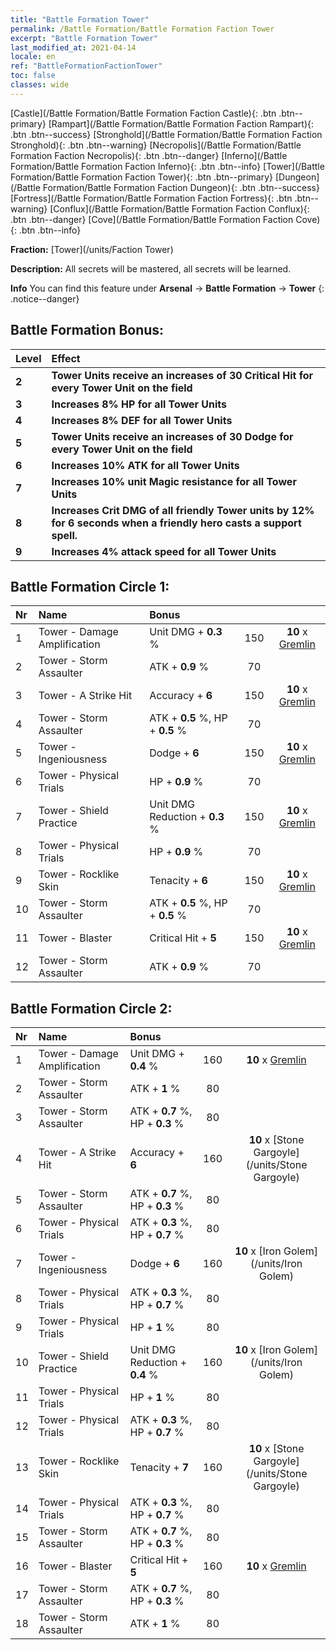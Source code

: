 ```yaml
---
title: "Battle Formation Tower"
permalink: /Battle Formation/Battle Formation Faction Tower
excerpt: "Battle Formation Tower"
last_modified_at: 2021-04-14
locale: en
ref: "BattleFormationFactionTower"
toc: false
classes: wide
---
```

 [Castle](/Battle Formation/Battle Formation Faction Castle){: .btn .btn--primary} [Rampart](/Battle Formation/Battle Formation Faction Rampart){: .btn .btn--success} [Stronghold](/Battle Formation/Battle Formation Faction Stronghold){: .btn .btn--warning} [Necropolis](/Battle Formation/Battle Formation Faction Necropolis){: .btn .btn--danger} [Inferno](/Battle Formation/Battle Formation Faction Inferno){: .btn .btn--info} [Tower](/Battle Formation/Battle Formation Faction Tower){: .btn .btn--primary} [Dungeon](/Battle Formation/Battle Formation Faction Dungeon){: .btn .btn--success} [Fortress](/Battle Formation/Battle Formation Faction Fortress){: .btn .btn--warning} [Conflux](/Battle Formation/Battle Formation Faction Conflux){: .btn .btn--danger} [Cove](/Battle Formation/Battle Formation Faction Cove){: .btn .btn--info} 

  **Fraction:** [Tower](/units/Faction Tower)

  **Description:** All secrets will be mastered, all secrets will be learned.

**Info** You can find this feature under **Arsenal** -> **Battle Formation** -> **Tower** 
{: .notice--danger}

## Battle Formation Bonus:

  | Level |         Effect        |
  |:------|:---------------------|
  | **2** | **Tower Units receive an increases of 30 Critical Hit for every Tower Unit on the field** |
  | **3** | **Increases 8% HP for all Tower Units** |
  | **4** | **Increases 8% DEF for all Tower Units** |
  | **5** | **Tower Units receive an increases of 30 Dodge for every Tower Unit on the field** |
  | **6** | **Increases 10% ATK for all Tower Units** |
  | **7** | **Increases 10% unit Magic resistance for all Tower Units** |
  | **8** | **Increases Crit DMG of all friendly Tower units by 12% for 6 seconds when a friendly hero casts a support spell.** |
  | **9** | **Increases 4% attack speed for all Tower Units** |

## Battle Formation Circle 1:

  |  Nr  |  Name   |  Bonus  | <i class="fas fa-flask"/>  |  <i class="fab fa-optin-monster"/> |
  |:-----|:--------------------|:---------|:-----------------:|:----------------:|
  | 1 | Tower - Damage Amplification | Unit DMG + **0.3** % | 150 |  **10** x [Gremlin](/units/Gremlin) |
  | 2 | Tower - Storm Assaulter | ATK + **0.9** % | 70 |   |
  | 3 | Tower - A Strike Hit | Accuracy + **6**  | 150 |  **10** x [Gremlin](/units/Gremlin) |
  | 4 | Tower - Storm Assaulter | ATK + **0.5** %, HP + **0.5** % | 70 |   |
  | 5 | Tower - Ingeniousness | Dodge + **6**  | 150 |  **10** x [Gremlin](/units/Gremlin) |
  | 6 | Tower - Physical Trials | HP + **0.9** % | 70 |   |
  | 7 | Tower - Shield Practice | Unit DMG Reduction + **0.3** % | 150 |  **10** x [Gremlin](/units/Gremlin) |
  | 8 | Tower - Physical Trials | HP + **0.9** % | 70 |   |
  | 9 | Tower - Rocklike Skin | Tenacity + **6**  | 150 |  **10** x [Gremlin](/units/Gremlin) |
  | 10 | Tower - Storm Assaulter | ATK + **0.5** %, HP + **0.5** % | 70 |   |
  | 11 | Tower - Blaster | Critical Hit + **5**  | 150 |  **10** x [Gremlin](/units/Gremlin) |
  | 12 | Tower - Storm Assaulter | ATK + **0.9** % | 70 |   |
  


## Battle Formation Circle 2:

  |  Nr  |  Name   |  Bonus  | <i class="fas fa-flask"/>  |  <i class="fab fa-optin-monster"/> |
  |:-----|:--------------------|:---------|:-----------------:|:----------------:|
  | 1 | Tower - Damage Amplification | Unit DMG + **0.4** % | 160 |  **10** x [Gremlin](/units/Gremlin) |
  | 2 | Tower - Storm Assaulter | ATK + **1** % | 80 |   |
  | 3 | Tower - Storm Assaulter | ATK + **0.7** %, HP + **0.3** % | 80 |   |
  | 4 | Tower - A Strike Hit | Accuracy + **6**  | 160 |  **10** x [Stone Gargoyle](/units/Stone Gargoyle) |
  | 5 | Tower - Storm Assaulter | ATK + **0.7** %, HP + **0.3** % | 80 |   |
  | 6 | Tower - Physical Trials | ATK + **0.3** %, HP + **0.7** % | 80 |   |
  | 7 | Tower - Ingeniousness | Dodge + **6**  | 160 |  **10** x [Iron Golem](/units/Iron Golem) |
  | 8 | Tower - Physical Trials | ATK + **0.3** %, HP + **0.7** % | 80 |   |
  | 9 | Tower - Physical Trials | HP + **1** % | 80 |   |
  | 10 | Tower - Shield Practice | Unit DMG Reduction + **0.4** % | 160 |  **10** x [Iron Golem](/units/Iron Golem) |
  | 11 | Tower - Physical Trials | HP + **1** % | 80 |   |
  | 12 | Tower - Physical Trials | ATK + **0.3** %, HP + **0.7** % | 80 |   |
  | 13 | Tower - Rocklike Skin | Tenacity + **7**  | 160 |  **10** x [Stone Gargoyle](/units/Stone Gargoyle) |
  | 14 | Tower - Physical Trials | ATK + **0.3** %, HP + **0.7** % | 80 |   |
  | 15 | Tower - Storm Assaulter | ATK + **0.7** %, HP + **0.3** % | 80 |   |
  | 16 | Tower - Blaster | Critical Hit + **5**  | 160 |  **10** x [Gremlin](/units/Gremlin) |
  | 17 | Tower - Storm Assaulter | ATK + **0.7** %, HP + **0.3** % | 80 |   |
  | 18 | Tower - Storm Assaulter | ATK + **1** % | 80 |   |
  

